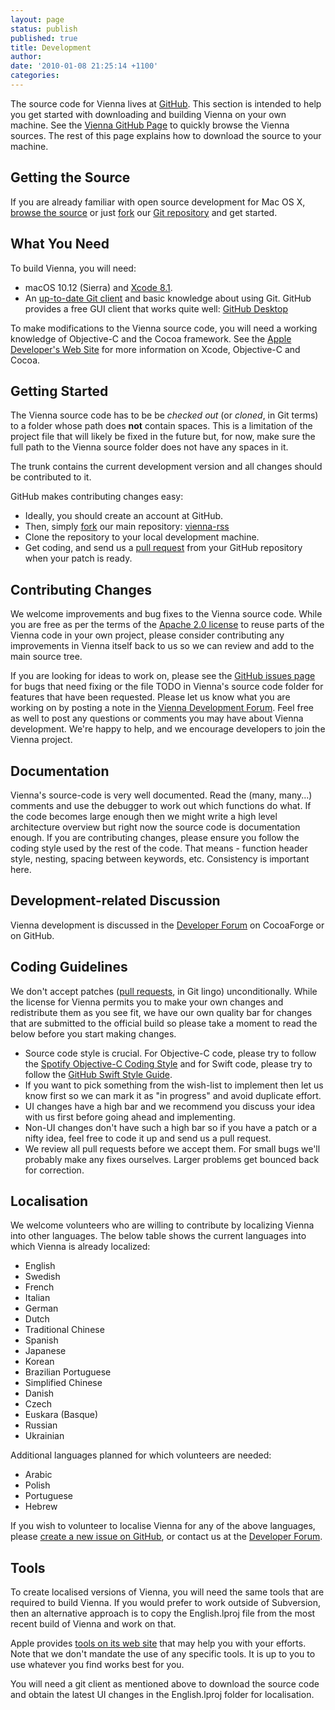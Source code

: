```yaml
---
layout: page
status: publish
published: true
title: Development
author:
date: '2010-01-08 21:25:14 +1100'
categories:
---
```


The source code for Vienna lives at [GitHub](https://github.com/viennarss). This section is intended to help you get started with downloading and building Vienna on your own machine. See the [Vienna GitHub Page](https://github.com/viennarss/vienna-rss) to quickly browse the Vienna sources. The rest of this page explains how to download the source to your machine.

<script src="https://www.openhub.net/p/vienna-rss/widgets/project_factoids?format=js"></script>

## Getting the Source
If you are already familiar with open source development for Mac OS X, <a href="https://github.com/viennarss/vienna-rss">browse the source</a> or just <a href="http://help.github.com/fork-a-repo/">fork</a> our <a href="https://github.com/viennarss/vienna-rss">Git repository</a> and get started.

## What You Need
To build Vienna, you will need:

* macOS 10.12 (Sierra) and [Xcode 8.1](https://developer.apple.com/xcode/).
* An [up-to-date Git client](http://git-scm.com/) and basic knowledge about using Git. GitHub provides a free GUI client that works quite well: [GitHub Desktop](https://desktop.github.com/)

To make modifications to the Vienna source code, you will need a working knowledge of Objective-C and the Cocoa framework. See the [Apple Developer's Web Site](https://developer.apple.com) for more information on Xcode, Objective-C and Cocoa.

##	Getting Started
The Vienna source code has to be be *checked out* (or *cloned*, in Git terms) to a folder whose path does **not** contain spaces. This is a limitation of the project file that will likely be fixed in the future but, for now, make sure the full path to the Vienna source folder does not have any spaces in it.

The trunk contains the current development version and all changes should be contributed to it.

GitHub makes contributing changes easy:

* Ideally, you should create an account at GitHub.
* Then, simply [fork](https://help.github.com/articles/fork-a-repo/) our main repository: [vienna-rss](https://github.com/viennarss/vienna-rss)
* Clone the repository to your local development machine.
* Get coding, and send us a [pull request](https://help.github.com/articles/creating-a-pull-request-from-a-fork/) from your GitHub repository when your patch is ready.

## Contributing Changes
We welcome improvements and bug fixes to the Vienna source code. While you are free as per the terms of the [Apache 2.0 license](http://www.apache.org/licenses/LICENSE-2.0.html) to reuse parts of the Vienna code in your own project, please consider contributing any improvements in Vienna itself back to us so we can review and add to the main source tree.

If you are looking for ideas to work on, please see the [GitHub issues page](https://github.com/ViennaRSS/vienna-rss/issues) for bugs that need fixing or the file TODO in Vienna's source code folder for features that have been requested. Please let us know what you are working on by posting a note in the [Vienna Development Forum](http://forums.cocoaforge.com/viewforum.php?f=18). Feel free as well to post any questions or comments you may have about Vienna development. We're happy to help, and we encourage developers to join the Vienna project.

## Documentation
Vienna's source-code is very well documented. Read the (many, many...) comments and use the debugger to work out which functions do what. If the code becomes large enough then we might write a high level architecture overview but right now the source code is documentation enough. If you are contributing changes, please ensure you follow the coding style used by the rest of the code. That means - function header style, nesting, spacing between keywords, etc. Consistency is important here.

## Development-related Discussion
Vienna development is discussed in the [Developer Forum](https://forums.cocoaforge.com/viewforum.php?f=18) on CocoaForge or on GitHub.

## Coding Guidelines
We don't accept patches ([pull requests](https://help.github.com/articles/creating-a-pull-request-from-a-fork/), in Git lingo) unconditionally. While the license for Vienna permits you to make your own changes and redistribute them as you see fit, we have our own quality bar for changes that are submitted to the official build so please take a moment to read the below before you start making changes.

* Source code style is crucial. For Objective-C code, please try to follow the [Spotify Objective-C Coding Style](https://github.com/spotify/ios-style) and for Swift code, please try to follow the [GitHub Swift Style Guide](https://github.com/github/swift-style-guide).
* If you want to pick something from the wish-list to implement then let us know first so we can mark it as "in progress" and avoid duplicate effort.
* UI changes have a high bar and we recommend you discuss your idea with us first before going ahead and implementing.
* Non-UI changes don't have such a high bar so if you have a patch or a nifty idea, feel free to code it up and send us a pull request.
* We review all pull requests before we accept them. For small bugs we'll probably make any fixes ourselves. Larger problems get bounced back for correction.

## Localisation
We welcome volunteers who are willing to contribute by localizing Vienna into other languages. The below table shows the current languages into which Vienna is already localized:

* English
* Swedish
* French
* Italian
* German
* Dutch
* Traditional Chinese
* Spanish
* Japanese
* Korean
* Brazilian Portuguese
* Simplified Chinese
* Danish
* Czech
* Euskara (Basque)
* Russian
* Ukrainian

Additional languages planned for which volunteers are needed:

* Arabic
* Polish
* Portuguese
* Hebrew

If you wish to volunteer to localise Vienna for any of the above languages, please [create a new issue on GitHub](https://github.com/ViennaRSS/vienna-rss/issues/new), or contact us at the [Developer Forum](https://forums.cocoaforge.com/viewforum.php?f=18).

## Tools
To create localised versions of Vienna, you will need the same tools that are required to build Vienna. If you would prefer to work outside of Subversion, then an alternative approach is to copy the English.lproj file from the most recent build of Vienna and work on that.

Apple provides [tools on its web site](https://developer.apple.com/internationalization/) that may help you with your efforts. Note that we don't mandate the use of any specific tools. It is up to you to use whatever you find works best for you.

You will need a git client as mentioned above to download the source code and obtain the latest UI changes in the English.lproj folder for localisation.

